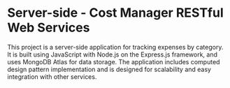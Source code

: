 # Server-side - Cost Manager RESTful Web Services
This project is a server-side application for tracking expenses by category.
It is built using JavaScript with Node.js on the Express.js framework, and uses MongoDB Atlas for data storage. 
The application includes computed design pattern implementation and is designed for scalability and easy integration with other services.
